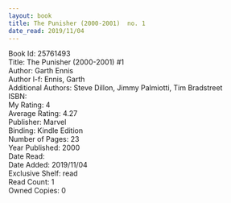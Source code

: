 ```yaml
---
layout: book
title: The Punisher (2000-2001)  no. 1
date_read: 2019/11/04
---
```


Book Id: 25761493<br />
Title: The Punisher (2000-2001) #1<br />
Author: Garth Ennis<br />
Author l-f: Ennis, Garth<br />
Additional Authors: Steve Dillon, Jimmy Palmiotti, Tim Bradstreet<br />
ISBN: <br />
My Rating: 4<br />
Average Rating: 4.27<br />
Publisher: Marvel<br />
Binding: Kindle Edition<br />
Number of Pages: 23<br />
Year Published: 2000<br />
Date Read: <br />
Date Added: 2019/11/04<br />
Exclusive Shelf: read<br />
Read Count: 1<br />
Owned Copies: 0<br />

